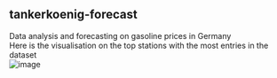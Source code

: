 ## tankerkoenig-forecast
Data analysis and forecasting on gasoline prices in Germany  
Here is the visualisation on the top stations with the most entries in the dataset  
![image](https://user-images.githubusercontent.com/25065706/58381495-e4761080-7fbd-11e9-889d-f9f0a9ed11f9.png=100x20)
